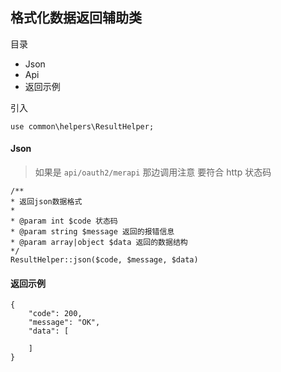 ## 格式化数据返回辅助类

目录

- Json
- Api
- 返回示例

引入

```
use common\helpers\ResultHelper;
```

#### Json

> 如果是 `api/oauth2/merapi` 那边调用注意 要符合 http 状态码

```
/**
* 返回json数据格式
*
* @param int $code 状态码
* @param string $message 返回的报错信息
* @param array|object $data 返回的数据结构
*/
ResultHelper::json($code, $message, $data)
```

#### 返回示例

```
{
    "code": 200,
    "message": "OK",
    "data": [
        
    ]
}
```